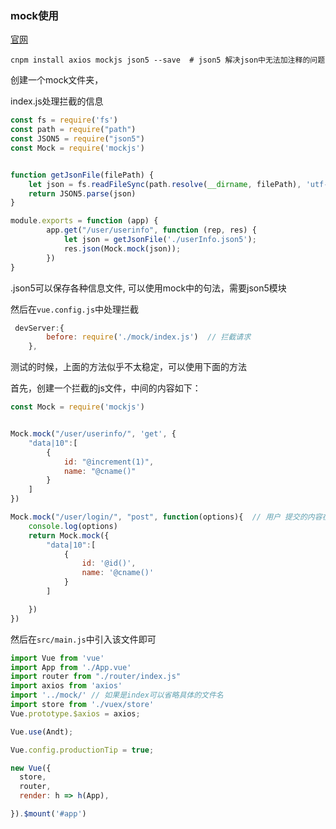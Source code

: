 ### mock使用

[官网]( http://mockjs.com/ )

```
cnpm install axios mockjs json5 --save  # json5 解决json中无法加注释的问题
```



创建一个mock文件夹，

index.js处理拦截的信息

```js
const fs = require('fs')
const path = require("path")
const JSON5 = require("json5")
const Mock = require('mockjs')


function getJsonFile(filePath) {
    let json = fs.readFileSync(path.resolve(__dirname, filePath), 'utf-8')
    return JSON5.parse(json)
}

module.exports = function (app) {
        app.get("/user/userinfo", function (rep, res) {
            let json = getJsonFile('./userInfo.json5');
            res.json(Mock.mock(json));
        })
}

```



.json5可以保存各种信息文件, 可以使用mock中的句法，需要json5模块



然后在`vue.config.js`中处理拦截

```js
 devServer:{
        before: require('./mock/index.js')  // 拦截请求
    },
```





测试的时候，上面的方法似乎不太稳定，可以使用下面的方法

首先，创建一个拦截的js文件，中间的内容如下：

```js
const Mock = require('mockjs')


Mock.mock("/user/userinfo/", 'get', {
    "data|10":[
        {
            id: "@increment(1)",
            name: "@cname()"
        }
    ]
})

Mock.mock("/user/login/", "post", function(options){  // 用户 提交的内容在body里面
    console.log(options)
    return Mock.mock({
        "data|10":[
            {
                id: '@id()',
                name: '@cname()'
            }
        ]

    })
})
```

然后在`src/main.js`中引入该文件即可

```js
import Vue from 'vue'
import App from './App.vue'
import router from "./router/index.js"
import axios from 'axios'
import '../mock/' // 如果是index可以省略具体的文件名
import store from './vuex/store'
Vue.prototype.$axios = axios;

Vue.use(Andt);

Vue.config.productionTip = true;

new Vue({
  store,
  router,
  render: h => h(App),

}).$mount('#app')

```

